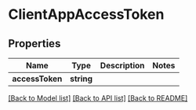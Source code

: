 # ClientAppAccessToken

## Properties
Name | Type | Description | Notes
------------ | ------------- | ------------- | -------------
**accessToken** | **string** |  | 

[[Back to Model list]](../README.md#documentation-for-models) [[Back to API list]](../README.md#documentation-for-api-endpoints) [[Back to README]](../README.md)


